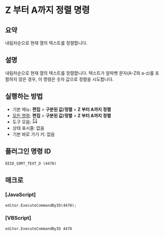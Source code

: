 # Z 부터 A까지 정렬 명령

## 요약

내림차순으로 현재 열의 텍스트를 정렬합니다.

## 설명

내림차순으로 현재 열의 텍스트를 정렬합니다.
텍스트가 알파벳 문자(A-Z와 a-z)를 포함하지 않은 경우, 이 명령은 숫자 값으로 정렬을 시도합니다.

## 실행하는 방법

- 기본 메뉴: **편집** \> **구분된 값/정렬** \> **Z 부터 A까지 정렬**
- [모든 명령](../tools/all_commands): **편집** \> **구분된 값/정렬** \> **Z 부터 A까지 정렬**
- 도구 모음: ![](../../images/sortingz-a.png)
- 상태 표시줄: 없음
- 기본 바로 가기 키: 없음

## 플러그인 명령 ID

```
EEID_SORT_TEXT_D (4478)
```

## 매크로

### \[JavaScript\]

```
editor.ExecuteCommandByID(4478);
```

### \[VBScript\]

```
editor.ExecuteCommandByID 4478
```
